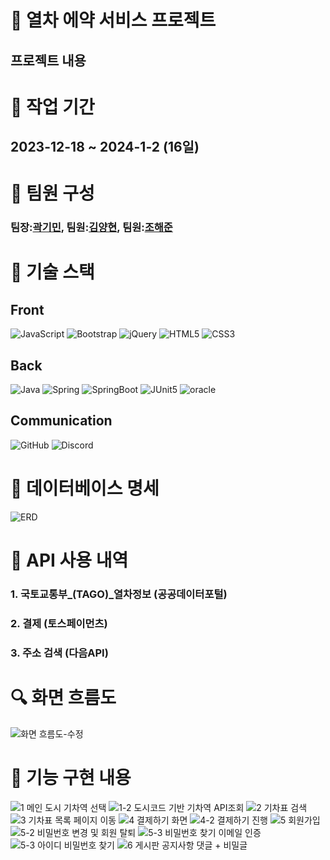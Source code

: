 # 🚉 열차 에약 서비스 프로젝트
## 프로젝트 내용
# 📆 작업 기간
## 2023-12-18 ~ 2024-1-2 (16일)
# 👷 팀원 구성
### 팀장:[곽기민](https://github.com/kminimini), 팀원:[김양현](), 팀원:[조해준](https://github.com/ChoHaeJun)
# 🔧 기술 스택
## Front 
<div>
 <img alt="JavaScript" src="https://img.shields.io/badge/javascript-%23323330.svg?style=for-the-badge&logo=javascript&logoColor=%23F7DF1E"/>
 <img alt="Bootstrap" src="https://img.shields.io/badge/bootstrap-%23563D7C.svg?style=for-the-badge&logo=bootstrap&logoColor=white"/>
 <img alt="jQuery" src="https://img.shields.io/badge/jquery-%230769AD.svg?style=for-the-badge&logo=jquery&logoColor=white"/>
 <img alt="HTML5" src="https://img.shields.io/badge/html5-%23E34F26.svg?style=for-the-badge&logo=html5&logoColor=white"/>
 <img alt="CSS3" src="https://img.shields.io/badge/CSS3-1572B6?style=for-the-badge&logo=CSS3&logoColor=white"/>
</div>

## Back
<div>
 <img alt="Java" src="https://img.shields.io/badge/java-%23ED8B00.svg?style=for-the-badge&logo=java&logoColor=white"/>
 <img alt="Spring" src="https://img.shields.io/badge/spring-%236DB33F.svg?style=for-the-badge&logo=spring&logoColor=white"/>
 <img alt="SpringBoot" src="https://img.shields.io/badge/springboot-6DB33F?style=for-the-badge&logo=springboot&logoColor=white"/>
 <img alt="JUnit5" src="https://img.shields.io/badge/JUnit5-25A162?style=for-the-badge&logo=mysql&logoColor=white"/>
 <img alt="oracle" src="https://img.shields.io/badge/oracle-4479A1?style=for-the-badge&logo=oracle&logoColor=red"/>
</div>
 
## Communication
<div>
 <img alt="GitHub" src="https://img.shields.io/badge/github-%23121011.svg?style=for-the-badge&logo=github&logoColor=white"/>   
 <img alt="Discord" src="https://img.shields.io/badge/Discord-%237289DA.svg?style=for-the-badge&logo=discord&logoColor=white"/>
</div>

# 🔐 데이터베이스 명세
![ERD](https://github.com/kminimini/CocoT/assets/138873285/564e0dac-d911-4fa5-842e-59f0066c34a4)
# 📃 API 사용 내역

### 1. 국토교통부_(TAGO)_열차정보 (공공데이터포털)

### 2. 결제 (토스페이먼츠)

### 3. 주소 검색 (다음API)

# 🔍 화면 흐름도
![화면 흐름도-수정](https://github.com/kminimini/CocoT/assets/138873285/c5c4fe94-9462-4b65-a337-afe79b69ee2f)
# 📑 기능 구현 내용
![1 메인 도시 기차역 선택](https://github.com/kminimini/CocoT/assets/138873285/648024d7-731d-4c40-9add-533d55f710a0)
![1-2 도시코드 기반 기차역 API조회](https://github.com/kminimini/CocoT/assets/138873285/a0836db8-bf24-4a0c-a20e-0cd5e9cb798c)
![2 기차표 검색](https://github.com/kminimini/CocoT/assets/138873285/2a5b19d5-8bee-48af-9017-537967540b33)
![3 기차표 목록 페이지 이동](https://github.com/kminimini/CocoT/assets/138873285/e156e420-dff3-4511-8720-33bff3961710)
![4 결제하기 화면](https://github.com/kminimini/CocoT/assets/138873285/51806383-79ef-4dce-9a80-249d98695e3c)
![4-2 결제하기 진행](https://github.com/kminimini/CocoT/assets/138873285/c84d1038-522b-44e0-9045-06d9b558c077)
![5  회원가입](https://github.com/kminimini/CocoT/assets/138873285/175da7f2-f6e8-45a0-916c-14bee224c953)
![5-2 비밀번호 변경 및 회원 탈퇴](https://github.com/kminimini/CocoT/assets/138873285/7cf2900b-0f89-4bd3-b2df-260a4bedd5c8)
![5-3  비밀번호 찾기 이메일 인증](https://github.com/kminimini/CocoT/assets/138873285/d08daf9b-1589-41df-b58f-8a2974ae7f20)
![5-3  아이디 비밀번호 찾기](https://github.com/kminimini/CocoT/assets/138873285/e6fd8bc1-b8ad-41a4-8136-1f94a06baff5)
![6  게시판 공지사항 댓글 + 비밀글](https://github.com/kminimini/CocoT/assets/138873285/82f5d1f8-604d-4167-88df-623134ec801f)




